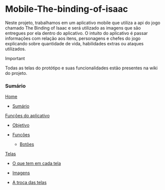 # Mobile-The-binding-of-isaac

Neste projeto, trabalhamos em um aplicativo mobile que utiliza a api do jogo chamado The Binding of Isaac e será utilizado as imagens que são entregues por ela dentro do aplicativo. O intuito do aplicativo é passar informações com relação aos itens, personagens e chefes do jogo explicando sobre quantidade de vida, habilidades extras ou ataques utilizados.

>[!IMPORTANT]
> Todas as telas do protótipo e suas funcionalidades estão presentes na wiki do projeto.

### Sumário

[Home](https://github.com/Isaquedias1/Mobile-The-binding-of-isaac/wiki)

- [Sumário](https://github.com/Isaquedias1/Mobile-The-binding-of-isaac/wiki#sum%C3%A1rio)

[Funções do aplicativo](https://github.com/Isaquedias1/Mobile-The-binding-of-isaac/wiki/Fun%C3%A7%C3%B5es-do-aplicativo)

- [Objetivo](https://github.com/Isaquedias1/Mobile-The-binding-of-isaac/wiki/Fun%C3%A7%C3%B5es-do-aplicativo#objetivo)

- [Funções](https://github.com/Isaquedias1/Mobile-The-binding-of-isaac/wiki/Fun%C3%A7%C3%B5es-do-aplicativo#fun%C3%A7%C3%B5es)

  - [Botões](https://github.com/Isaquedias1/Mobile-The-binding-of-isaac/wiki/Fun%C3%A7%C3%B5es-do-aplicativo#bot%C3%B5es)

[Telas](https://github.com/Isaquedias1/Mobile-The-binding-of-isaac/wiki/Telas)

- [O que tem em cada tela](https://github.com/Isaquedias1/Mobile-The-binding-of-isaac/wiki/Telas#o-que-tem-em-cada-tela)

- [Imagens](https://github.com/Isaquedias1/Mobile-The-binding-of-isaac/wiki/Telas#imagens)

- [A troca das telas](https://github.com/Isaquedias1/Mobile-The-binding-of-isaac/wiki/Telas#a-troca-das-telas)
